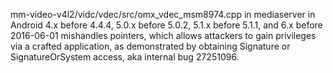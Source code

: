 mm-video-v4l2/vidc/vdec/src/omx_vdec_msm8974.cpp in mediaserver in Android 4.x before 4.4.4, 5.0.x before 5.0.2, 5.1.x before 5.1.1, and 6.x before 2016-06-01 mishandles pointers, which allows attackers to gain privileges via a crafted application, as demonstrated by obtaining Signature or SignatureOrSystem access, aka internal bug 27251096.
